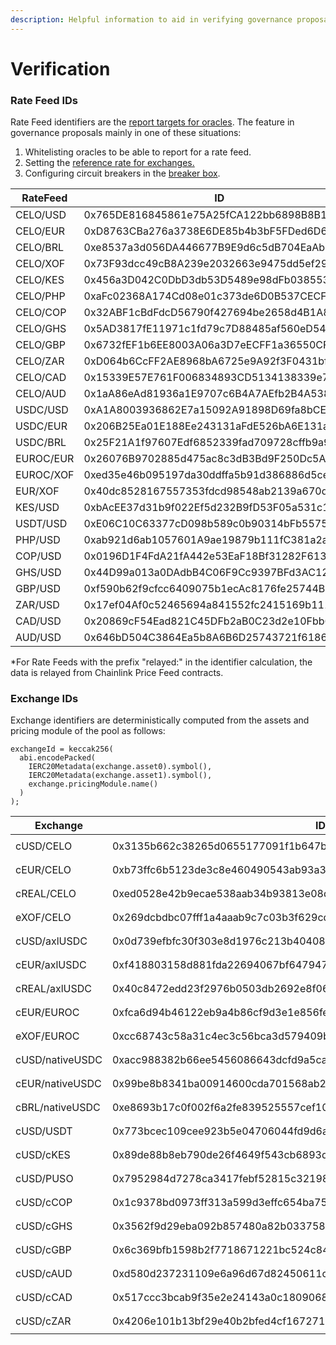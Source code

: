 ```yaml
---
description: Helpful information to aid in verifying governance proposals
---
```


# Verification

### Rate Feed IDs

Rate Feed identifiers are the [report targets for oracles](../../developers/smart-contracts/sortedoracles.md). The feature in governance proposals mainly in one of these situations:

1. Whitelisting oracles to be able to report for a rate feed.
2. Setting the [reference rate for exchanges.](../../developers/smart-contracts/bipoolmanager.md#poolexchange)
3. Configuring circuit breakers in the [breaker box](../../developers/smart-contracts/breakerbox.md).

<table><thead><tr><th width="143.33333333333331">RateFeed</th><th width="295">ID</th><th>Explanation</th></tr></thead><tbody><tr><td>CELO/USD</td><td>0x765DE816845861e75A25fCA122bb6898B8B1282a</td><td>The <a href="https://explorer.celo.org/mainnet/address/0x765DE816845861e75A25fCA122bb6898B8B1282a">cUSD contract address</a></td></tr><tr><td>CELO/EUR</td><td>0xD8763CBa276a3738E6DE85b4b3bF5FDed6D6cA73</td><td>The <a href="https://explorer.celo.org/mainnet/address/0xD8763CBa276a3738E6DE85b4b3bF5FDed6D6cA73">cEUR contract address</a></td></tr><tr><td>CELO/BRL</td><td>0xe8537a3d056DA446677B9E9d6c5dB704EaAb4787</td><td>The <a href="https://explorer.celo.org/mainnet/address/0xe8537a3d056DA446677B9E9d6c5dB704EaAb4787">cREAL contract address</a></td></tr><tr><td>CELO/XOF</td><td>0x73F93dcc49cB8A239e2032663e9475dd5ef29A08</td><td>The <a href="https://explorer.celo.org/mainnet/address/0x73F93dcc49cB8A239e2032663e9475dd5ef29A08">eXOF contract address</a></td></tr><tr><td>CELO/KES</td><td>0x456a3D042C0DbD3db53D5489e98dFb038553B0d0</td><td>The <a href="https://explorer.celo.org/mainnet/address/0x456a3D042C0DbD3db53D5489e98dFb038553B0d0">cKES contract address</a></td></tr><tr><td>CELO/PHP</td><td>0xaFc02368A174Cd08e01c373de6D0B537CECF43C8</td><td><code>address(uint160(uint256(keccak256("relayed:CELOPHP"))))</code></td></tr><tr><td>CELO/COP</td><td>0x32ABF1cBdFdcD56790f427694be2658d4B1A83bC</td><td><code>address(uint160(uint256(keccak256("relayed:CELOCOP"))))</code></td></tr><tr><td>CELO/GHS</td><td>0x5AD3817fE11971c1fd79c7D88485af560eD5470C</td><td><code>address(uint160(uint256(keccak256("relayed:CELOGHS"))))</code></td></tr><tr><td>CELO/GBP</td><td>0x6732fEF1b6EE8003A06a3D7eECFF1a36550CFDF5</td><td><code>address(uint160(uint256(keccak256("relayed:CELOGBP"))))</code></td></tr><tr><td>CELO/ZAR</td><td>0xD064b6CcFF2AE8968bA6725e9A92f3F0431bf5D0</td><td><code>address(uint160(uint256(keccak256("relayed:CELOZAR"))))</code></td></tr><tr><td>CELO/CAD</td><td>0x15339E57E761F006834893CD5134138339e7bfCb</td><td><code>address(uint160(uint256(keccak256("relayed:CELOCAD"))))</code></td></tr><tr><td>CELO/AUD</td><td>0x1aA86eAd81936a1E9707c6B4A7AEfb2B4A538B58</td><td><code>address(uint160(uint256(keccak256("relayed:CELOAUD"))))</code></td></tr><tr><td>USDC/USD</td><td>0xA1A8003936862E7a15092A91898D69fa8bCE290c</td><td><code>address(uint160(uint256(keccak256("USDCUSD"))))</code></td></tr><tr><td>USDC/EUR</td><td>0x206B25Ea01E188Ee243131aFdE526bA6E131a016</td><td><code>address(uint160(uint256(keccak256("USDCEUR"))))</code></td></tr><tr><td>USDC/BRL</td><td>0x25F21A1f97607Edf6852339fad709728cffb9a9d</td><td><code>address(uint160(uint256(keccak256("USDCBRL"))))</code></td></tr><tr><td>EUROC/EUR</td><td>0x26076B9702885d475ac8c3dB3Bd9F250Dc5A318B</td><td><code>address(uint160(uint256(keccak256("EUROCEUR"))))</code></td></tr><tr><td>EUROC/XOF</td><td>0xed35e46b095197da30ddffa5b91d386886d5ce0d</td><td><code>address(uint160(uint256(keccak256("EUROCXOF"))))</code></td></tr><tr><td>EUR/XOF</td><td>0x40dc8528167557353fdcd98548ab2139a670dd0b</td><td><code>address(uint160(uint256(keccak256("EURXOF"))))</code></td></tr><tr><td>KES/USD</td><td>0xbAcEE37d31b9f022Ef5d232B9fD53F05a531c169</td><td><code>address(uint160(uint256(keccak256("KESUSD"))))</code></td></tr><tr><td>USDT/USD</td><td>0xE06C10C63377cD098b589c0b90314bFb55751558</td><td><code>address(uint160(uint256(keccak256("USDTUSD"))))</code></td></tr><tr><td>PHP/USD</td><td>0xab921d6ab1057601A9ae19879b111fC381a2a8E9</td><td><code>address(uint160(uint256(keccak256("relayed:PHPUSD"))))</code></td></tr><tr><td>COP/USD</td><td>0x0196D1F4FdA21fA442e53EaF18Bf31282F6139F1</td><td><code>address(uint160(uint256(keccak256("relayed:COPUSD"))))</code></td></tr><tr><td>GHS/USD</td><td>0x44D99a013a0DAdbB4C06F9Cc9397BFd3AC12b017</td><td><code>address(uint160(uint256(keccak256("relayed:GHSUSD"))))</code></td></tr><tr><td>GBP/USD</td><td>0xf590b62f9cfcc6409075b1ecAc8176fe25744B88</td><td><code>address(uint160(uint256(keccak256("relayed:GBPUSD"))))</code></td></tr><tr><td>ZAR/USD</td><td>0x17ef04Af0c52465694a841552fc2415169b1114c</td><td><code>address(uint160(uint256(keccak256("relayed:ZARUSD"))))</code></td></tr><tr><td>CAD/USD</td><td>0x20869cF54Ead821C45DFb2aB0C23d2e10Fbb65A4</td><td><code>address(uint160(uint256(keccak256("relayed:CADUSD"))))</code></td></tr><tr><td>AUD/USD</td><td>0x646bD504C3864Ea5b8A6B6D25743721f61864A07</td><td><code>address(uint160(uint256(keccak256("relayed:AUDUSD"))))</code></td></tr></tbody></table>

\*For Rate Feeds with the prefix "relayed:" in the identifier calculation, the data is relayed from Chainlink Price Feed contracts.

### Exchange IDs

Exchange identifiers are deterministically computed from the assets and pricing module of the pool as follows:

```solidity
exchangeId = keccak256(
  abi.encodePacked(
    IERC20Metadata(exchange.asset0).symbol(),
    IERC20Metadata(exchange.asset1).symbol(),
    exchange.pricingModule.name()
  )
);
```

<table><thead><tr><th width="176.33333333333331">Exchange</th><th>ID</th><th>Explanation</th></tr></thead><tbody><tr><td>cUSD/CELO</td><td>0x3135b662c38265d0655177091f1b647b4fef511103d06c016efdf18b46930d2c</td><td><code>keccak256(abi.encodePacked("cUSD", "CELO", "ConstantProduct"))</code></td></tr><tr><td>cEUR/CELO</td><td>0xb73ffc6b5123de3c8e460490543ab93a3be7d70824f1666343df49e219199b8c</td><td><code>keccak256(abi.encodePacked("cEUR", "CELO", "ConstantProduct"))</code></td></tr><tr><td>cREAL/CELO</td><td>0xed0528e42b9ecae538aab34b93813e08de03f8ac4a894b277ef193e67275bbae</td><td><code>keccak256(abi.encodePacked("cREAL", "CELO", "ConstantProduct"))</code></td></tr><tr><td>eXOF/CELO</td><td>0x269dcbdbc07fff1a4aaab9c7c03b3f629cd9bbed49aa0efebab874e4da1ffd07</td><td><code>keccak256(abi.encodePacked("eXOF", "CELO", "ConstantProduct"))</code></td></tr><tr><td>cUSD/axlUSDC</td><td>0x0d739efbfc30f303e8d1976c213b4040850d1af40f174f4169b846f6fd3d2f20</td><td><code>keccak256(abi.encodePacked("cUSD", "axlUSDC", "ConstantSum"))</code></td></tr><tr><td>cEUR/axlUSDC</td><td>0xf418803158d881fda22694067bf6479476cec22ecfeeca2f6a65a6259bdbb9c0</td><td><code>keccak256(abi.encodePacked("cEUR", "axlUSDC", "ConstantSum"))</code></td></tr><tr><td>cREAL/axlUSDC</td><td>0x40c8472edd23f2976b0503db2692e8f06f0eb52db690e84697cad36a6b44e2df</td><td><code>keccak256(abi.encodePacked("cREAL", "axlUSDC", "ConstantSum"))</code></td></tr><tr><td>cEUR/EUROC</td><td>0xfca6d94b46122eb9a4b86cf9d3e1e856fea8a826d0fc26c5baf17c43fbaf0f48</td><td><code>keccak256(abi.encodePacked("cEUR", "axlEUROC", "ConstantSum"))</code></td></tr><tr><td>eXOF/EUROC</td><td>0xcc68743c58a31c4ec3c56bca3d579409b4e2424e5f37e54a85f917b22af74e7c</td><td><code>keccak256(abi.encodePacked("eXOF", "axlEUROC", "ConstantSum"))</code></td></tr><tr><td>cUSD/nativeUSDC</td><td>0xacc988382b66ee5456086643dcfd9a5ca43dd8f428f6ef22503d8b8013bcffd7</td><td><code>keccak256(abi.encodePacked("cUSD", "USDC", "ConstantSum"))</code></td></tr><tr><td>cEUR/nativeUSDC</td><td>0x99be8b8341ba00914600cda701568ab27eea9aca7a32fa48c26e07b86841020c</td><td><code>keccak256(abi.encodePacked("cEUR", "USDC", "ConstantSum"))</code></td></tr><tr><td>cBRL/nativeUSDC</td><td>0xe8693b17c0f002f6a2fe839525557cef10dfeacef9e16c9bbdcb01c57933ce58</td><td><code>keccak256(abi.encodePacked("cREAL", "USDC", "ConstantSum"))</code></td></tr><tr><td>cUSD/USDT</td><td>0x773bcec109cee923b5e04706044fd9d6a5121b1a6a4c059c36fdbe5b845d4e9b</td><td><code>keccak256(abi.encodePacked("cUSD", "USD₮", "ConstantSum"))</code></td></tr><tr><td>cUSD/cKES</td><td>0x89de88b8eb790de26f4649f543cb6893d93635c728ac857f0926e842fb0d298b</td><td><code>keccak256(abi.encodePacked("cUSD", "cKES", "ConstantSum"))</code></td></tr><tr><td>cUSD/PUSO</td><td>0x7952984d7278ca3417febf52815c321984ac3147ced2c02bb6a02b0bcab08413</td><td><code>keccak256(abi.encodePacked("cUSD", "PUSO", "ConstantSum"))</code></td></tr><tr><td>cUSD/cCOP</td><td>0x1c9378bd0973ff313a599d3effc654ba759f8ccca655ab6d6ce5bd39a212943b</td><td><code>keccak256(abi.encodePacked("cUSD", "cCOP", "ConstantSum"))</code></td></tr><tr><td>cUSD/cGHS</td><td>0x3562f9d29eba092b857480a82b03375839c752346b9ebe93a57ab82410328187</td><td><code>keccak256(abi.encodePacked("cUSD", "cGHS", "ConstantSum"))</code></td></tr><tr><td>cUSD/cGBP</td><td>0x6c369bfb1598b2f7718671221bc524c84874ad1ed7ba02a61121e7a06722e2ce</td><td><code>keccak256(abi.encodePacked("cUSD", "cGBP", "ConstantSum"))</code></td></tr><tr><td>cUSD/cAUD</td><td>0xd580d237231109e6a96d67d82450611c610a805a26660c90281bdc0cd04a95c7</td><td><code>keccak256(abi.encodePacked("cUSD", "cAUD", "ConstantSum"))</code></td></tr><tr><td>cUSD/cCAD</td><td>0x517ccc3bcab9f35e2e24143a0c1809068efc649f740846cfb6a1c5703735c1ee</td><td><code>keccak256(abi.encodePacked("cUSD", "cCAD", "ConstantSum"))</code></td></tr><tr><td>cUSD/cZAR</td><td>0x4206e101b13bf29e40b2bfed4cf167271c41677720f2ee786ac1bf5efac101cb</td><td><code>keccak256(abi.encodePacked("cUSD", "cZAR", "ConstantSum"))</code></td></tr></tbody></table>
